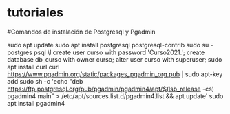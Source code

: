 # tutoriales
#Comandos de instalación de Postgresql y Pgadmin

sudo apt update
sudo apt install postgresql postgresql-contrib
sudo su - postgres
psql
\l
create user curso with password 'Curso2021.';
create database db_curso with owner curso;
alter user curso with superuser;
sudo apt install curl
curl https://www.pgadmin.org/static/packages_pgadmin_org.pub | sudo apt-key add
sudo sh -c 'echo "deb https://ftp.postgresql.org/pub/pgadmin/pgadmin4/apt/$(lsb_release -cs) pgadmin4 main" > /etc/apt/sources.list.d/pgadmin4.list && apt update'
sudo apt install pgadmin4
